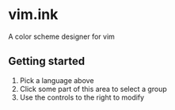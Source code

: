 # vim.ink

A color scheme designer for vim
 
## Getting started

1.  Pick a language above
2.  Click some part of this area to select a group
3.  Use the controls to the right to modify
